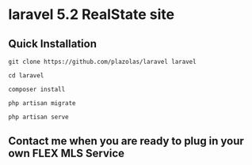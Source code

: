 # laravel 5.2 RealState site

## Quick Installation

    git clone https://github.com/plazolas/laravel laravel

    cd laravel

    composer install

    php artisan migrate

    php artisan serve

## Contact me when you are ready to plug in your own FLEX MLS Service

##  
